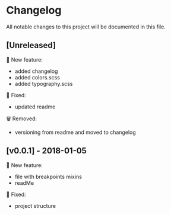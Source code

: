 # Changelog
All notable changes to this project will be documented in this file.

## [Unreleased]
:rocket: New feature:
- added changelog
- added colors.scss
- added typography.scss
 
:bug: Fixed:
- updated readme

:wastebasket: Removed:
- versioning from readme and moved to changelog

## [v0.0.1] - 2018-01-05
:rocket: New feature:

- file with breakpoints mixins
- readMe

:bug: Fixed:

- project structure